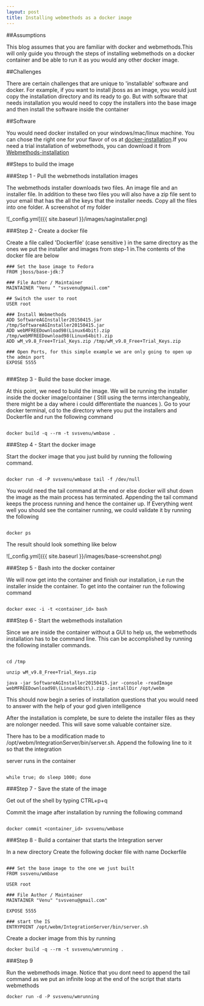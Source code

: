 ```yaml
---
layout: post
title: Installing webmethods as a docker image
---
```




##Assumptions

This blog assumes that you are familiar with docker and webmethods.This will only guide you through
the steps of installing webmethods on a docker container and be able to run it as you would any other
docker image.
	
##Challenges

There are certain challenges that are unique to 'installable' software and docker. For example, if you want
to install jboss as an image, you would just copy the installation directory and its ready to go. But
with software that needs installation you would need to copy the installers into the base image and then
install the software inside the container
	
##Software

You would need docker installed on your windows/mac/linux machine. You can chose the right one for your flavor of os at 
[docker-installation](https://docs.docker.com/installation).If you need a trial installation of webmethods, you can download it from 
[Webmethods-installation](http://techcommunity.softwareag.com/ecosystem/communities/public/webmethods/contents/download/)

##Steps to build the image


###Step 1 - Pull the webmethods installation images

The webmethods installer downloads two files. An image file and an installer file. In addition to these two files you will also have
a zip file sent to your email that has the all the keys that the installer needs. Copy all the files into one folder. A screenshot of 
my folder

![_config.yml]({{ site.baseurl }}/images/saginstaller.png)


###Step 2 - Create a docker file 

Create a file called 'Dockerfile' (case sensitive ) in the same directory as the ones we put the installer and images from step-1 in.The contents of the
docker file are below

```
### Set the base image to Fedora
FROM jboss/base-jdk:7

### File Author / Maintainer
MAINTAINER "Venu " "svsvenu@gmail.com"

## Switch the user to root
USER root

### Install Webmethods
ADD SoftwareAGInstaller20150415.jar /tmp/SoftwareAGInstaller20150415.jar
ADD webMFREEDownload98(Linux64bit).zip /tmp/webMFREEDownload98(Linux64bit).zip
ADD wM_v9.8_Free+Trial_Keys.zip /tmp/wM_v9.8_Free+Trial_Keys.zip

### Open Ports, for this simple example we are only going to open up the admin port
EXPOSE 5555


```

###Step 3 - Build the base docker image.

At this point, we need to build the image. We will be running the installer inside the docker image/container ( Still using the terms interchangeably,
there might be a day where i could differentiate the nuances ). Go to your docker terminal, cd to the directory where you put the installers
and Dockerfile and run the following command

```

docker build -q --rm -t svsvenu/wmbase .

```
	
###Step 4 - Start the docker image

Start the docker image that you just build by running the following command. 

```

docker run -d -P svsvenu/wmbase tail -f /dev/null

```

You would need the tail command at the end or else docker will shut down the image as the main process has terminated. 
Appending the tail command keeps the process running and hence the container up. If Everything went well you should see the 
container running, we could validate it by running the following


```

docker ps

```

The result should look something like below

![_config.yml]({{ site.baseurl }}/images/base-screenshot.png)


###Step 5 - Bash into the docker container

We will now get into the container and finish our installation, i.e run the installer inside the container. To get into the container
run the following command

```

docker exec -i -t <container_id> bash

```

###Step 6 - Start the webmethods installation

Since we are inside the container without a GUI to help us, the webmethods installation has to be command line. This can be accomplished 
by running the following installer commands.

```

cd /tmp

unzip wM_v9.8_Free+Trial_Keys.zip

java -jar SoftwareAGInstaller20150415.jar -console -readImage webMFREEDownload98\(Linux64bit\).zip -installDir /opt/webm

```

This should now begin a series of installation questions that you would need to answer with the help of your god given intelligence

After the installation is complete, be sure to delete the installer files as they are nolonger needed. This will save some valuable container size. 

There has to be a modification made to /opt/webm/IntegrationServer/bin/server.sh. Append the following line to it so that the integration

server runs in the container

```

while true; do sleep 1000; done

```
###Step 7 - Save the state of the image

Get out of the shell by typing CTRL+p+q

Commit the image after installation by running the following command

```

docker commit <container_id> svsvenu/wmbase

```

###Step 8 - Build a container that starts the Integration server

In a new directory Create the following docker file with name Dockerfile

```

### Set the base image to the one we just built
FROM svsvenu/wmbase

USER root

### File Author / Maintainer
MAINTAINER "Venu" "svsvenu@gmail.com"

EXPOSE 5555 
 
### start the IS 
ENTRYPOINT /opt/webm/IntegrationServer/bin/server.sh  

```

Create a docker image from this by running 

```
docker build -q --rm -t svsvenu/wmrunning .

```

###Step 9 

Run the webmethods image. Notice that you dont need to append the tail command as we put an infinite loop at the
end of the script that starts webmethods

```
docker run -d -P svsvenu/wmrunning 

```






















	
	


